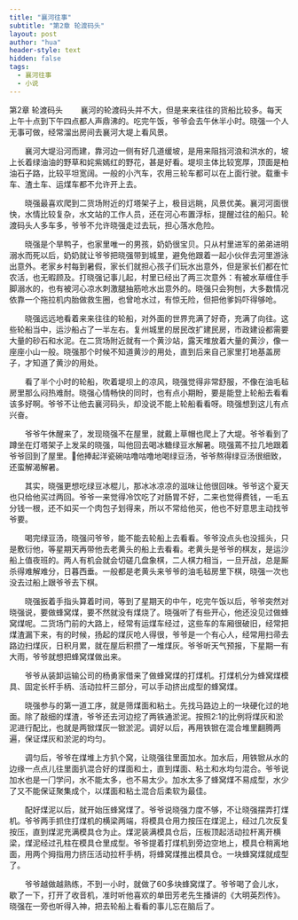 ```yaml
---
title: "襄河往事"
subtitle: "第2章 轮渡码头"
layout: post
author: "hua"
header-style: text
hidden: false
tags:
  - 襄河往事
  - 小说
---
```

第2章 轮渡码头
　　襄河的轮渡码头并不大，但是来来往往的货船比较多。每天上午十点到下午四点都人声鼎沸的。吃完午饭，爷爷会去午休半小时。晓强一个人无事可做，经常溜出房间去襄河大堤上看风景。

　　襄河大堤沿河而建，靠河边一侧有好几道缓坡，是用来阻挡河浪和洪水的，坡上长着绿油油的野草和姹紫嫣红的野花，甚是好看。堤坝主体比较宽厚，顶面是柏油石子路，比较平坦宽阔。一般的小汽车，农用三轮车都可以在上面行驶。载重卡车、渣土车、运煤车都不允许开上去。

　　晓强最喜欢爬到二货场附近的灯塔架子上，极目远眺，风景优美。襄河河面很快，水情比较复杂，水文站的工作人员，还在河心布置浮标，提醒过往的船只。轮渡码头人多车多，爷爷不允许晓强走过去玩，担心落水危险。

　　晓强是个旱鸭子，也家里唯一的男孩，奶奶很宝贝。只从村里进军的弟弟进明溺水而死以后，奶奶就让爷爷把晓强带到城里，避免他跟着一起小伙伴去河里游泳出意外。老家乡村每到暑假，家长们就担心孩子们玩水出意外，但是家长们都在忙农活，也无暇顾及。打晓强记事儿起，村里已经出了两三次意外：有被水草缠住手脚溺水的，也有被河心凉水刺激腿抽筋呛水出意外的。晓强只会狗刨，大多数情况依靠一个拖拉机内胎做救生圈，也曾呛水过，有惊无险，但把他爹妈吓得够呛。

　　晓强远远地看着来来往往的轮船，对外面的世界充满了好奇，充满了向往。这些轮船当中，运沙船占了一半左右。复州城里的居民改扩建民房，市政建设都需要大量的砂石和水泥。在二货场附近就有一个黄沙站，露天堆放着大量的黄沙，像一座座小山一般。晓强那个时候不知道黄沙的用处，直到后来自己家里打地基盖房子，才知道了黄沙的用处。

　　看了半个小时的轮船，吹着堤坝上的凉风，晓强觉得非常舒服，不像在油毛毡房里那么闷热难耐。晓强心情畅快的同时，也有点小期盼，要是能登上轮船去看看该多好啊。爷爷不让他去襄河码头，却没说不能上轮船看看呀。晓强想到这儿有点兴奋。

　　爷爷午休醒来了，发现晓强不在屋里，就戴上草帽也爬上了大堤。爷爷看到了蹲坐在灯塔架子上发呆的晓强，叫他回去喝冰糖绿豆水解暑。晓强蔫不拉几地跟着爷爷回到了屋里。他捧起洋瓷碗咕噜咕噜地喝绿豆汤，爷爷熬得绿豆汤很细致，还蛮解渴解暑。

　　其实，晓强更想吃绿豆冰棍儿，那冰冰凉凉的滋味让他很回味。爷爷这个夏天也只给他买过两回。爷爷一来觉得冷饮吃了对肠胃不好，二来也觉得费钱，一毛五分钱一根，还不如买一个肉包子划得来，所以不常给他买，他也不好意思主动找爷爷要。

　　喝完绿豆汤，晓强问爷爷，能不能去轮船上去看看。爷爷没点头也没摇头，只是敷衍他，等星期天再带他去老黄头的船上去看看。老黄头是爷爷的棋友，是运沙船上值夜班的。两人有机会就会切磋几盘象棋，二人棋力相当，一旦开战，总是厮杀得难解难分，日暮西垂。一般都是老黄头来爷爷的油毛毡房里下棋，晓强一次也没去过船上跟爷爷去下棋。

　　晓强扳着手指头算着时间，等到了星期天的中午，吃完午饭以后，爷爷突然对晓强说，要做蜂窝煤，要不然就没有煤烧了。晓强听了有些开心，他还没见过做蜂窝煤呢。二货场门前的大路上，经常有运煤车经过，这些车的车厢很破旧，经常把煤渣漏下来，有的时候，扬起的煤灰呛人得很，爷爷是一个有心人，经常用扫帚去路边扫煤灰，日积月累，就在屋后积攒了一堆煤灰。爷爷听天气预报，下星期一有大雨，爷爷就想把蜂窝煤做出来。

　　爷爷从装卸运输公司的杨勇家借来了做蜂窝煤的打煤机。打煤机分为蜂窝煤模具、固定⻓杆⼿柄、活动拉杆三部分，可以手动挤出成型的蜂窝煤。

　　晓强参与的第⼀道⼯序，就是筛煤⾯和粘⼟。先找马路边上的⼀块硬化过的地⾯。除了敲细的煤渣，爷爷还去河边挖了两铁通淤泥。按照2:1的⽐例将煤灰和淤泥进⾏配⽐，也就是两锨煤灰⼀锨淤泥。调好以后，再⽤铁锨在混合堆⾥翻腾两遍，保证煤灰和淤泥的均匀。

　　调匀后，爷爷在煤堆上⽅扒个窝，让晓强往⾥⾯加⽔。加⽔后，⽤铁锨从⽔的边缘⼀点点⼉往⾥⾯扒混合好的煤⾯和⼟，直到煤⾯、粘⼟和⽔均匀混合。爷爷说加⽔也是⼀⻔学问，⽔不能太多，也不易太少。加⽔太多了蜂窝煤不易成型，⽔少了⼜不能保证聚集成个，以煤⾯和粘⼟混合后柔软为最佳。

　　配好煤泥以后，就开始压蜂窝煤了。爷爷说晓强力度不够，不让晓强摆弄打煤机。爷爷两⼿抓住打煤机的横梁两端，将模具仓⽤⼒按压在煤泥上，经过⼏次反复按压，直到煤泥充满模具仓为⽌。煤泥装满模具仓后，压板顶起活动拉杆离开横梁，煤泥经过孔柱在模具仓⾥成型。爷爷提着打煤机到旁边空地上，模具仓稍离地⾯，⽤两个拇指⽤⼒挤压活动拉杆⼿柄，将蜂窝煤推出模具仓。一块蜂窝煤就成型了。

　　爷爷越做越熟练，不到一小时，就做了60多块蜂窝煤了。爷爷喝了会儿水，歇了一下，打开了收音机，准时听他喜欢的单田芳老先生播讲的《大明英烈传》。晓强在一旁也听得入神，把去轮船上看看的事儿忘在脑后了。